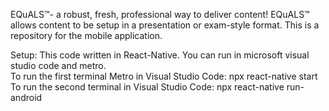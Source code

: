 EQuALS™- a robust, fresh, professional way to deliver content! EQuALS™ allows content to be setup in a presentation or exam-style format. This is a repository for the mobile application.
 
 
Setup: This code written in React-Native. You can run in microsoft visual studio code and metro.  
To run the first terminal Metro in Visual Studio Code: 
npx react-native start
To run the second terminal in Visual Studio Code:
npx react-native run-android
